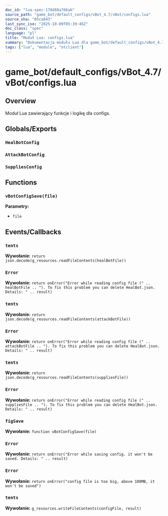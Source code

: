 ```yaml
---
doc_id: "lua-spec-178d88a766ab"
source_path: "game_bot/default_configs/vBot_4.7/vBot/configs.lua"
source_sha: "05ca843"
last_sync_iso: "2025-10-09T05:39:46Z"
doc_class: "spec"
language: "pl"
title: "Moduł Lua: configs.lua"
summary: "Dokumentacja modułu Lua dla game_bot/default_configs/vBot_4.7/vBot/configs.lua"
tags: ["lua", "module", "otclient"]
---
```


# game_bot/default_configs/vBot_4.7/vBot/configs.lua

## Overview

Moduł Lua zawierający funkcje i logikę dla configs.

## Globals/Exports

### `HealBotConfig`

### `AttackBotConfig`

### `SuppliesConfig`

## Functions

### `vBotConfigSave(file)`

**Parametry:**

- `file`

## Events/Callbacks

### `tents`

**Wywołanie:** `return json.decode(g_resources.readFileContents(healBotFile))`

### `Error`

**Wywołanie:** `return onError("Error while reading config file (" .. healBotFile .. "). To fix this problem you can delete HealBot.json. Details: " .. result)`

### `tents`

**Wywołanie:** `return json.decode(g_resources.readFileContents(attackBotFile))`

### `Error`

**Wywołanie:** `return onError("Error while reading config file (" .. attackBotFile .. "). To fix this problem you can delete HealBot.json. Details: " .. result)`

### `tents`

**Wywołanie:** `return json.decode(g_resources.readFileContents(suppliesFile))`

### `Error`

**Wywołanie:** `return onError("Error while reading config file (" .. suppliesFile .. "). To fix this problem you can delete HealBot.json. Details: " .. result)`

### `figSave`

**Wywołanie:** `function vBotConfigSave(file)`

### `Error`

**Wywołanie:** `return onError("Error while saving config. it won't be saved. Details: " .. result)`

### `Error`

**Wywołanie:** `return onError("config file is too big, above 100MB, it won't be saved")`

### `tents`

**Wywołanie:** `g_resources.writeFileContents(configFile, result)`
